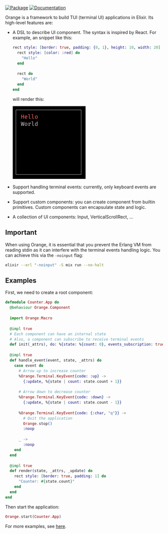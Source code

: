 [![Package](https://img.shields.io/badge/-Package-important)](https://hex.pm/packages/orange) [![Documentation](https://img.shields.io/badge/-Documentation-blueviolet)](https://hexdocs.pm/orange)

Orange is a framework to build TUI (terminal UI) applications in Elixir. Its high-level features are:

- A DSL to describe UI component. The syntax is inspired by React. For example, an snippet like this:

  ```elixir
  rect style: [border: true, padding: {0, 1}, height: 10, width: 20] do
    rect style: [color: :red] do
      "Hello"
    end

    rect do
      "World"
    end
  end
  ```

  will render this:

  ![Rendered result](https://github.com/Goose97/orange/blob/main/.github/assets/example_syntax.png)

- Support handling terminal events: currently, only keyboard events are supported.

- Support custom components: you can create component from builtin primitives. Custom components can encapsulate state and logic.

- A collection of UI components: Input, VerticalScrollRect, ...

## Important

When using Orange, it is essential that you prevent the Erlang VM from reading stdin as it can interfere with the terminal events handling logic. You can achieve this via the `-noinput` flag:

```sh
elixir --erl "-noinput" -S mix run --no-halt
```

## Examples

First, we need to create a root component:

```elixir
defmodule Counter.App do
  @behaviour Orange.Component

  import Orange.Macro

  @impl true
  # Each component can have an internal state
  # Also, a component can subscribe to receive terminal events
  def init(_attrs), do: %{state: %{count: 0}, events_subscription: true}

  @impl true
  def handle_event(event, state, _attrs) do
    case event do
      # Arrow up to increase counter
      %Orange.Terminal.KeyEvent{code: :up} ->
        {:update, %{state | count: state.count + 1}}

      # Arrow down to decrease counter
      %Orange.Terminal.KeyEvent{code: :down} ->
        {:update, %{state | count: state.count - 1}}

      %Orange.Terminal.KeyEvent{code: {:char, "q"}} ->
        # Quit the application
        Orange.stop()
        :noop

      _ ->
        :noop
    end
  end

  @impl true
  def render(state, _attrs, _update) do
    rect style: [border: true, padding: 1] do
      "Counter: #{state.count}"
    end
  end
end
```

Then start the application:

```elixir
Orange.start(Counter.App)
```

For more examples, see [here](/examples).
